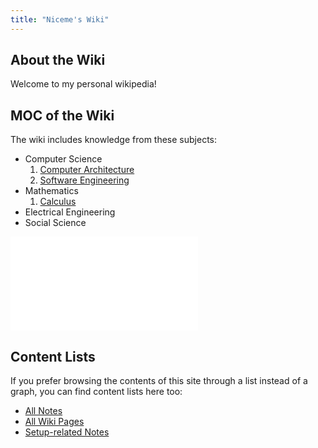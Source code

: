 ```yaml
---
title: "Niceme's Wiki"
---
```


## About the Wiki

Welcome to my personal wikipedia!

## MOC of the Wiki
The wiki includes knowledge from these subjects:
- Computer Science
	1. [Computer Architecture](wikipages/Computer%20Architecture.md)
	2. [Software Engineering](wikipages/Software%20Engineering.md)
- Mathematics
	1. [Calculus](wikipages/Calculus.md)
- Electrical Engineering
- Social Science

![Calculus](wikipages/Calculus.md)

## Content Lists
If you prefer browsing the contents of this site through a list instead of a graph, you can find content lists here too:

- [All Notes](/notes)
- [All Wiki Pages](/wikipages)
- [Setup-related Notes](/tags/setup)

